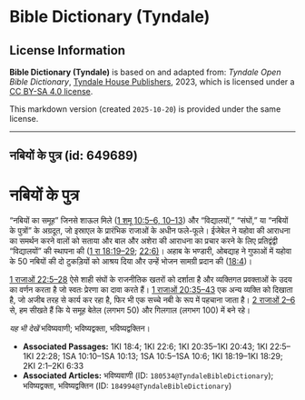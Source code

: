 # Bible Dictionary (Tyndale)

## License Information

**Bible Dictionary (Tyndale)** is based on and adapted from: _Tyndale Open Bible Dictionary_, [Tyndale House Publishers](https://tyndaleopenresources.com/), 2023, which is licensed under a [CC BY-SA 4.0 license](https://creativecommons.org/licenses/by-sa/4.0/legalcode.en).

This markdown version (created `2025-10-20`) is provided under the same license.



--------------------------------

## नबियों के पुत्र (id: 649689)

नबियों के पुत्र
===============

“नबियों का समूह” जिनसे शाऊल मिले ([1 शमू 10:5–6, 10–13](https://ref.ly/1Sam10:5-1Sam10:6,1Sam10:10-1Sam10:13)) और “विद्यालयों,” “संघों,” या “नबियों के पुत्रों” के अग्रदूत, जो इस्राएल के प्रारंभिक राजाओं के अधीन फले\-फूले। ईजेबेल ने यहोवा की आराधना का समर्थन करने वालों को सताया और बाल और अशेरा की आराधना का प्रचार करने के लिए प्रतिद्वंद्वी “विद्यालयों” की स्थापना की ([1 रा 18:19–29](https://ref.ly/1Kgs18:19-1Kgs18:29); [22:6\)](https://ref.ly/1Kgs22:6)। अहाब के भण्डारी, ओबद्याह ने गुफाओं में यहोवा के 50 नबियों की दो टुकड़ियों को आश्रय दिया और उन्हें भोजन सामग्री प्रदान की ([18:4](https://ref.ly/1Kgs18:4))।

[1 राजाओं 22:5–28](https://ref.ly/1Kgs22:5-1Kgs22:28) ऐसे शाही संघों के राजनीतिक खतरों को दर्शाता है और व्यक्तिगत प्रवक्ताओं के उदय का वर्णन करता है जो स्वतः प्रेरणा का दावा करते हैं। [1 राजाओं 20:35–43](https://ref.ly/1Kgs20:35-1Kgs20:43) एक अन्य व्यक्ति को दिखाता है, जो अजीब तरह से कार्य कर रहा है, फिर भी एक सच्चे नबी के रूप में पहचाना जाता है। [2 राजाओं 2–6](https://ref.ly/2Kgs2:1-2Kgs6:33) से, हम सीखते हैं कि ये समूह बेतेल (लगभग 50\) और गिलगाल (लगभग 100\) में बने रहे।

*यह भी देखें* भविष्यवाणी; भविष्यद्वक्ता, भविष्यद्वक्तिन।

* **Associated Passages:** 1KI 18:4; 1KI 22:6; 1KI 20:35–1KI 20:43; 1KI 22:5–1KI 22:28; 1SA 10:10–1SA 10:13; 1SA 10:5–1SA 10:6; 1KI 18:19–1KI 18:29; 2KI 2:1–2KI 6:33
* **Associated Articles:** भविष्यवाणी (ID: `180534@TyndaleBibleDictionary`); भविष्यद्वक्ता, भविष्यद्वक्तिन (ID: `184994@TyndaleBibleDictionary`)

